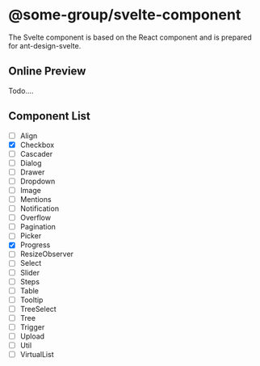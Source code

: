 # @some-group/svelte-component

The Svelte component is based on the React component and is prepared for ant-design-svelte.

## Online Preview

Todo....

## Component List

- [ ] Align
- [x] Checkbox
- [ ] Cascader
- [ ] Dialog
- [ ] Drawer
- [ ] Dropdown
- [ ] Image
- [ ] Mentions
- [ ] Notification
- [ ] Overflow
- [ ] Pagination
- [ ] Picker
- [x] Progress
- [ ] ResizeObserver
- [ ] Select
- [ ] Slider
- [ ] Steps
- [ ] Table
- [ ] Tooltip
- [ ] TreeSelect
- [ ] Tree
- [ ] Trigger
- [ ] Upload
- [ ] Util
- [ ] VirtualList
